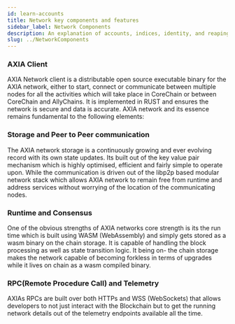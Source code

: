 ```yaml
---
id: learn-accounts
title: Network key components and features
sidebar_label: Network Components
description: An explanation of accounts, indices, identity, and reaping
slug: ../NetworkComponents
---
```



### AXIA Client
AXIA Network client is a distributable open source executable binary for the AXIA network, either to start, connect or communicate between multiple nodes for all the activities which will take place in CoreChain or between CoreChain and AllyChains. It is implemented in RUST and ensures the network is secure and data is accurate. AXIA network and its essence remains fundamental to the following elements:
### Storage and Peer to Peer communication
The AXIA network storage is a continuously growing and ever evolving record with its own state updates. Its built out of the key value pair 	mechanism which is highly optimised, efficient and fairly simple to operate upon. While the communication is driven out of the libp2p based modular network stack which allows AXIA network to remain free from runtime and address services without worrying of the location of the communicating nodes.
### Runtime and Consensus
One of the obvious strengths of AXIA networks core strength is its the run time which is built using WASM (WebAssembly) and simply gets stored as a wasm binary on the chain storage. It is capable of handling the block processing as well as state transition logic. It being on- the chain storage makes the network capable of becoming forkless in terms of upgrades while it lives on chain as a wasm compiled binary.
### RPC(Remote Procedure Call)  and Telemetry
AXIAs RPCs are built over both HTTPs and WSS (WebSockets) that allows developers to not just interact with the Blockchain but to get the running network details out of the telemetry endpoints available all the time.
